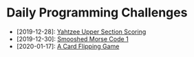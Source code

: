 # Daily Programming Challenges

* [2019-12-28]: [Yahtzee Upper Section Scoring](yahtzee-upper-section-scoring/)
* [2019-12-30]: [Smooshed Morse Code 1](smooshed-morse-code/)
* [2020-01-17]: [A Card Flipping Game](card-flipping-game/)
